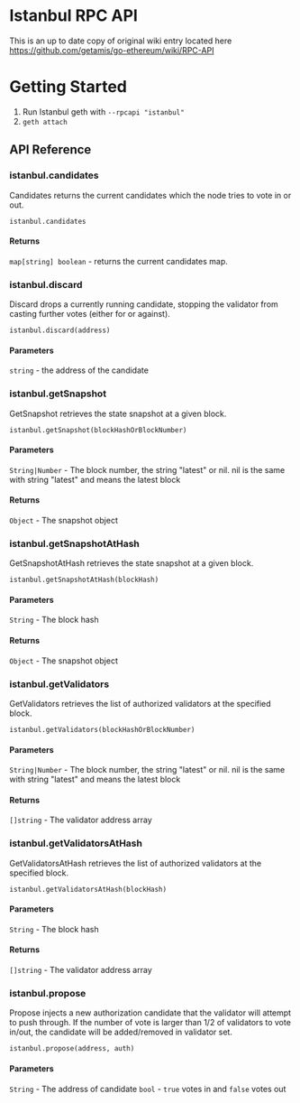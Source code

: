 # Istanbul RPC API
This is an up to date copy of original wiki entry located here https://github.com/getamis/go-ethereum/wiki/RPC-API


# Getting Started
1. Run Istanbul geth with `--rpcapi "istanbul"`
2. `geth attach`

## API Reference

### istanbul.candidates
Candidates returns the current candidates which the node tries to vote in or out.
```
istanbul.candidates
```

#### Returns
`map[string] boolean` - returns the current candidates map.

### istanbul.discard
Discard drops a currently running candidate, stopping the validator from casting further votes (either for or against).
```
istanbul.discard(address)
```

#### Parameters
`string` - the address of the candidate

### istanbul.getSnapshot
GetSnapshot retrieves the state snapshot at a given block.
```
istanbul.getSnapshot(blockHashOrBlockNumber)
```

#### Parameters
`String|Number` - The block number, the string "latest" or nil. nil is the same with string "latest" and means the latest block

#### Returns
`Object` - The snapshot object

### istanbul.getSnapshotAtHash
GetSnapshotAtHash retrieves the state snapshot at a given block.
```
istanbul.getSnapshotAtHash(blockHash)
```

#### Parameters
`String` - The block hash

#### Returns
`Object` - The snapshot object

### istanbul.getValidators
GetValidators retrieves the list of authorized validators at the specified block.
```
istanbul.getValidators(blockHashOrBlockNumber)
```

#### Parameters
`String|Number` - The block number, the string "latest" or nil. nil is the same with string "latest" and means the latest block

#### Returns
`[]string` - The validator address array

### istanbul.getValidatorsAtHash
GetValidatorsAtHash retrieves the list of authorized validators at the specified block.
```
istanbul.getValidatorsAtHash(blockHash)
```

#### Parameters
`String` - The block hash

#### Returns
`[]string` - The validator address array

### istanbul.propose
Propose injects a new authorization candidate that the validator will attempt to push through. If the number of vote is larger than 1/2 of validators to vote in/out, the candidate will be added/removed in validator set.

```
istanbul.propose(address, auth)
```

#### Parameters
`String` - The address of candidate
`bool` - `true` votes in and `false` votes out
